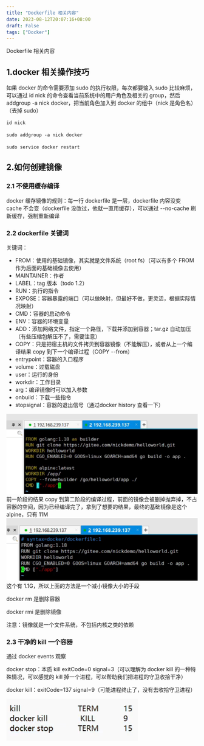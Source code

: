 ```yaml
---
title: "Dockerfile 相关内容"
date: 2023-08-12T20:07:16+08:00
draft: False
tags: ["Docker"]
---
```


Dockerfile 相关内容

## 1.docker 相关操作技巧

如果 docker 的命令需要添加 sudo 的执行权限，每次都要输入 sudo 比较麻烦，可以通过 id nick 的命令查看当前系统中的用户角色及相关的 group，然后 addgroup -a nick docker，把当前角色加入到 docker 的组中（nick 是角色名）（去掉 sudo）

```shell
id nick

sudo addgroup -a nick docker

sudo service docker restart
```


## 2.如何创建镜像

### 2.1 不使用缓存编译

docker 缓存镜像的规则：每一行 dockerfile 是一层，dockerfile 内容没变 cache 不会变（dockerfile 没改过，他就一直用缓存），可以通过 --no-cache 刷新缓存，强制重新编译


### 2.2 dockerfile 关键词

关键词：
* FROM：使用的基础镜像，其实就是文件系统（root fs）（可以有多个 FROM 作为后面的基础镜像去使用）
* MAINTAINER：作者
* LABEL：tag 版本（todo 1.2）
* RUN：执行的指令
* EXPOSE：容器暴露的端口（可以做映射，但最好不做，更灵活，根据实际情况映射）
* CMD：容器的启动命令
* ENV：容器的环境变量
* ADD：添加网络文件，指定一个路径，下载并添加到容器；tar.gz 自动加压（有些压缩包解压不了，需要注意）
* COPY：只是把宿主机的文件拷贝到容器镜像（不能解压），或者从上一个编译结果 copy 到下一个编译过程（COPY --from）
* entrypoint：容器的入口程序
* volume：过载磁盘
* user：运行的身份
* workdir：工作目录
* arg：编译镜像时可以加入参数
* onbuild：下载一些指令
* stopsignal：容器的退出信号（通过docker history 查看一下）

![](img/image-20230812222043330.png)
前一阶段的结果 copy 到第二阶段的编译过程，前面的镜像会被删掉抛弃掉，不占容器的空间，因为已经编译完了，拿到了想要的结果，最终的基础镜像是这个 alpine，只有 11M
![](img/image-20230812222930053.png)
这个有 1.1G，所以上面的方法是一个减小镜像大小的手段

docker rm 是删除容器

docker rmi 是删除镜像

注意：镜像就是一个文件系统，不包括内核之类的依赖

### 2.3 干净的 kill 一个容器

通过 docker events 观察

docker stop：本质 kill exitCode=0 signal=3（可以理解为 docker kill 的一种特殊情况，可以感觉的 kill 掉一个进程，可以帮助我们把进程的守卫收拾干净）

docker kill：exitCode=137 signal=9（可能进程终止了，没有去收拾守卫进程）

![](img/image-20230812230723299.png)

